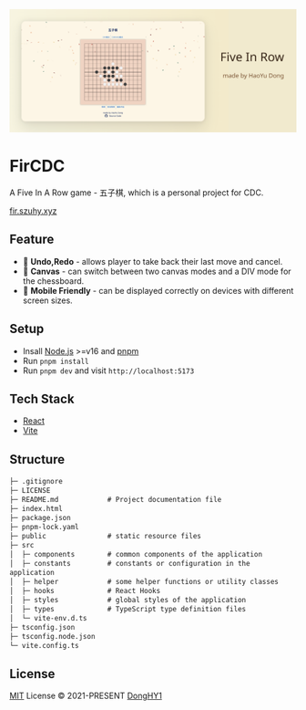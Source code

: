 ![](./public/bg.png)

# FirCDC

A Five In A Row game - 五子棋, which is a personal project for CDC.

[fir.szuhy.xyz](https://fir.szuhy.xyz)

## Feature
- 📝 **Undo,Redo** -  allows player to take back their last move and cancel.
- 🎨 **Canvas** - can switch between two canvas modes and a DIV mode for the chessboard.
- 📱 **Mobile Friendly** - can be displayed correctly on devices with different screen sizes.
## Setup

- Insall [Node.js](https://nodejs.org/en/) >=v16 and [pnpm](https://pnpm.io/)
- Run `pnpm install`
- Run `pnpm dev` and visit `http://localhost:5173`

## Tech Stack

- [React](https://react.dev/)
- [Vite](https://vitejs.dev/)
## Structure
```
├─ .gitignore           
├─ LICENSE              
├─ README.md            # Project documentation file
├─ index.html           
├─ package.json        
├─ pnpm-lock.yaml       
├─ public               # static resource files
├─ src                 
│  ├─ components        # common components of the application
│  ├─ constants         # constants or configuration in the application
│  ├─ helper            # some helper functions or utility classes
│  ├─ hooks             # React Hooks
│  ├─ styles            # global styles of the application
│  ├─ types             # TypeScript type definition files
│  └─ vite-env.d.ts     
├─ tsconfig.json        
├─ tsconfig.node.json   
└─ vite.config.ts  
```
## License

[MIT](./LICENSE) License © 2021-PRESENT [DongHY1](https://github.com/DongHY1)
